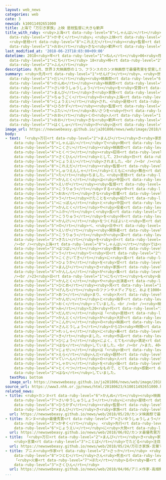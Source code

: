 ```yaml
---
layout: web_news
categories: web
cate: 3
newsid: k10011492651000
title: 上海で「万引き家族」上映 是枝監督に大きな歓声
title_with_ruby: <ruby>上海<rt data-ruby-level="8">しゃんはい</rt></ruby>で「<ruby>万引<rt data-ruby-level="2">まんび</rt></ruby>き<ruby>家族<rt
  data-ruby-level="3">かぞく</rt></ruby>」<ruby>上映<rt data-ruby-level="6">じょうえい</rt></ruby>
  <ruby>是枝<rt data-ruby-level="8">これえだ</rt></ruby><ruby>監督<rt data-ruby-level="7">かんとく</rt></ruby>に<ruby>大<rt
  data-ruby-level="1">おお</rt></ruby>きな<ruby>歓声<rt data-ruby-level="7">かんせい</rt></ruby>
last_modified_at: '2018-06-23T18:03:00+09:00'
datetime: 2018<ruby>年<rt data-ruby-level="1">ねん</rt></ruby>06<ruby>月<rt data-ruby-level="1">がつ</rt></ruby>23<ruby>日<rt
  data-ruby-level="1">にち</rt></ruby> 18<ruby>時<rt data-ruby-level="2">じ</rt></ruby>03<ruby>分<rt
  data-ruby-level="2">ふん</rt></ruby>
description: 先月、世界３大映画祭の１つ、フランスのカンヌ映画祭で最優秀賞を受賞した「万引き家族」が、中国の上海で上映され、是枝裕和監督が舞台あいさつを行い、多くの人たちから大きな歓声と拍手が送られました。
summary: <ruby>先月<rt data-ruby-level="1">せんげつ</rt></ruby>、<ruby>世界<rt data-ruby-level="3">せかい</rt></ruby>３<ruby>大<rt
  data-ruby-level="1">だい</rt></ruby><ruby>映画祭<rt data-ruby-level="6">えいがさい</rt></ruby>の１つ、フランスの<ruby>カンヌ<rt
  data-ruby-level="6">かんぬ</rt></ruby><ruby>映画祭<rt data-ruby-level="6">えいがさい</rt></ruby>で<ruby>最優秀賞<rt
  data-ruby-level="7">さいゆうしゅうしょう</rt></ruby>を<ruby>受賞<rt data-ruby-level="4">じゅしょう</rt></ruby>した「<ruby>万引<rt
  data-ruby-level="2">まんび</rt></ruby>き<ruby>家族<rt data-ruby-level="3">かぞく</rt></ruby>」が、<ruby>中国<rt
  data-ruby-level="2">ちゅうごく</rt></ruby>の<ruby>上海<rt data-ruby-level="8">しゃんはい</rt></ruby>で<ruby>上映<rt
  data-ruby-level="6">じょうえい</rt></ruby>され、<ruby>是枝<rt data-ruby-level="8">これえだ</rt></ruby><ruby>裕和<rt
  data-ruby-level="8">ひろかず</rt></ruby><ruby>監督<rt data-ruby-level="7">かんとく</rt></ruby>が<ruby>舞台<rt
  data-ruby-level="7">ぶたい</rt></ruby>あいさつを<ruby>行<rt data-ruby-level="2">おこな</rt></ruby>い、<ruby>多<rt
  data-ruby-level="2">おお</rt></ruby>くの<ruby>人<rt data-ruby-level="1">ひと</rt></ruby>たちから<ruby>大<rt
  data-ruby-level="1">おお</rt></ruby>きな<ruby>歓声<rt data-ruby-level="7">かんせい</rt></ruby>と<ruby>拍手<rt
  data-ruby-level="7">はくしゅ</rt></ruby>が<ruby>送<rt data-ruby-level="3">おく</rt></ruby>られました。
image_url: https://newswebeasy.github.io/ja201806/news/web/image/2018/06/23/K10011492651_1806231807_1806231808_01_02.jpg
body:
- text: 「<ruby>万引<rt data-ruby-level="2">まんび</rt></ruby>き<ruby>家族<rt data-ruby-level="3">かぞく</rt></ruby>」は<ruby>上海<rt
    data-ruby-level="8">しゃんはい</rt></ruby>で<ruby>開<rt data-ruby-level="3">ひら</rt></ruby>かれている<ruby>国際<rt
    data-ruby-level="5">こくさい</rt></ruby><ruby>映画祭<rt data-ruby-level="6">えいがさい</rt></ruby>の<ruby>特別<rt
    data-ruby-level="4">とくべつ</rt></ruby><ruby>招待<rt data-ruby-level="5">しょうたい</rt></ruby><ruby>作品<rt
    data-ruby-level="3">さくひん</rt></ruby>として、23<ruby>日<rt data-ruby-level="1">にち</rt></ruby>に<ruby>上映<rt
    data-ruby-level="6">じょうえい</rt></ruby>されました。<br /><br /><ruby>映画館<rt data-ruby-level="6">えいがかん</rt></ruby>では<ruby>是枝<rt
    data-ruby-level="8">これえだ</rt></ruby><ruby>監督<rt data-ruby-level="7">かんとく</rt></ruby>が<ruby>出演者<rt
    data-ruby-level="5">しゅつえんしゃ</rt></ruby>とともに<ruby>舞台<rt data-ruby-level="7">ぶたい</rt></ruby>あいさつに<ruby>立<rt
    data-ruby-level="1">た</rt></ruby>ちました。<ruby>是枝<rt data-ruby-level="8">これえだ</rt></ruby><ruby>監督<rt
    data-ruby-level="7">かんとく</rt></ruby>は<ruby>中国<rt data-ruby-level="2">ちゅうごく</rt></ruby>の<ruby>映画<rt
    data-ruby-level="6">えいが</rt></ruby><ruby>監督<rt data-ruby-level="7">かんとく</rt></ruby>と<ruby>交流<rt
    data-ruby-level="3">こうりゅう</rt></ruby>する<ruby>中<rt data-ruby-level="1">なか</rt></ruby>で、<ruby>大<rt
    data-ruby-level="1">おお</rt></ruby>きな<ruby>影響<rt data-ruby-level="7">えいきょう</rt></ruby>を<ruby>受<rt
    data-ruby-level="3">う</rt></ruby>けたことを<ruby>紹介<rt data-ruby-level="7">しょうかい</rt></ruby>したうえで、「<ruby>日本<rt
    data-ruby-level="1">にっぽん</rt></ruby>と<ruby>中国<rt data-ruby-level="2">ちゅうごく</rt></ruby>の<ruby>監督<rt
    data-ruby-level="7">かんとく</rt></ruby>や<ruby>役者<rt data-ruby-level="3">やくしゃ</rt></ruby>が<ruby>深<rt
    data-ruby-level="3">ふか</rt></ruby>く<ruby>長<rt data-ruby-level="2">なが</rt></ruby>い<ruby>交流<rt
    data-ruby-level="3">こうりゅう</rt></ruby>を<ruby>持<rt data-ruby-level="3">も</rt></ruby>ち、<ruby>関係<rt
    data-ruby-level="4">かんけい</rt></ruby>をつくればよいと<ruby>思<rt data-ruby-level="2">おも</rt></ruby>う」と<ruby>述<rt
    data-ruby-level="5">の</rt></ruby>べ、<ruby>日中<rt data-ruby-level="1">にっちゅう</rt></ruby>の<ruby>映画<rt
    data-ruby-level="6">えいが</rt></ruby><ruby>関係者<rt data-ruby-level="4">かんけいしゃ</rt></ruby>の<ruby>交流<rt
    data-ruby-level="3">こうりゅう</rt></ruby>が<ruby>深<rt data-ruby-level="3">ふか</rt></ruby>まることに<ruby>期待<rt
    data-ruby-level="3">きたい</rt></ruby>を<ruby>示<rt data-ruby-level="5">しめ</rt></ruby>しました。<br
    /><br /><ruby>上海<rt data-ruby-level="8">しゃんはい</rt></ruby>では<ruby>今回<rt data-ruby-level="2">こんかい</rt></ruby>、<ruby>発売<rt
    data-ruby-level="3">はつばい</rt></ruby><ruby>直後<rt data-ruby-level="2">ちょくご</rt></ruby>にチケットが<ruby>売<rt
    data-ruby-level="2">う</rt></ruby>り<ruby>切<rt data-ruby-level="2">き</rt></ruby>れるなど、<ruby>国際的<rt
    data-ruby-level="5">こくさいてき</rt></ruby>に<ruby>高<rt data-ruby-level="2">たか</rt></ruby>い<ruby>評価<rt
    data-ruby-level="5">ひょうか</rt></ruby>を<ruby>受<rt data-ruby-level="3">う</rt></ruby>けた「<ruby>万引<rt
    data-ruby-level="2">まんび</rt></ruby>き<ruby>家族<rt data-ruby-level="3">かぞく</rt></ruby>」に<ruby>関心<rt
    data-ruby-level="4">かんしん</rt></ruby>が<ruby>集<rt data-ruby-level="3">あつ</rt></ruby>まっています。<br
    /><br />23<ruby>日<rt data-ruby-level="1">にち</rt></ruby>も<ruby>会場<rt data-ruby-level="2">かいじょう</rt></ruby>には<ruby>監督<rt
    data-ruby-level="7">かんとく</rt></ruby>や<ruby>出演者<rt data-ruby-level="5">しゅつえんしゃ</rt></ruby>を<ruby>一目<rt
    data-ruby-level="1">ひとめ</rt></ruby><ruby>見<rt data-ruby-level="1">み</rt></ruby>ようと、<ruby>現地<rt
    data-ruby-level="5">げんち</rt></ruby>のファンやメディアなど、およそ1000<ruby>人<rt data-ruby-level="1">にん</rt></ruby>が<ruby>集<rt
    data-ruby-level="3">あつ</rt></ruby>まり、<ruby>大<rt data-ruby-level="1">おお</rt></ruby>きな<ruby>歓声<rt
    data-ruby-level="7">かんせい</rt></ruby>と<ruby>拍手<rt data-ruby-level="7">はくしゅ</rt></ruby>を<ruby>送<rt
    data-ruby-level="3">おく</rt></ruby>っていました。<br /><br /><ruby>映画<rt data-ruby-level="6">えいが</rt></ruby>を<ruby>観<rt
    data-ruby-level="8">み</rt></ruby>た20<ruby>代<rt data-ruby-level="3">だい</rt></ruby>の<ruby>男性<rt
    data-ruby-level="5">だんせい</rt></ruby>は「<ruby>是枝<rt data-ruby-level="8">これえだ</rt></ruby><ruby>監督<rt
    data-ruby-level="7">かんとく</rt></ruby>が<ruby>大好<rt data-ruby-level="4">だいす</rt></ruby>きで、<ruby>今回<rt
    data-ruby-level="2">こんかい</rt></ruby>の<ruby>映画<rt data-ruby-level="6">えいが</rt></ruby>のために<ruby>山東省<rt
    data-ruby-level="4">さんとうしょう</rt></ruby>から15<ruby>時間<rt data-ruby-level="2">じかん</rt></ruby><ruby>列車<rt
    data-ruby-level="3">れっしゃ</rt></ruby>に<ruby>乗<rt data-ruby-level="3">の</rt></ruby>って<ruby>来<rt
    data-ruby-level="2">き</rt></ruby>ました。<ruby>作品<rt data-ruby-level="3">さくひん</rt></ruby>は<ruby>非常<rt
    data-ruby-level="5">ひじょう</rt></ruby>によく、とても<ruby>満足<rt data-ruby-level="4">まんぞく</rt></ruby>しています」と<ruby>話<rt
    data-ruby-level="2">はな</rt></ruby>していました。<br /><br />また、40<ruby>代<rt data-ruby-level="3">だい</rt></ruby>の<ruby>女性<rt
    data-ruby-level="5">じょせい</rt></ruby>は「<ruby>彼<rt data-ruby-level="7">かれ</rt></ruby>が<ruby>選<rt
    data-ruby-level="4">えら</rt></ruby>んだ<ruby>題材<rt data-ruby-level="4">だいざい</rt></ruby>は、<ruby>底辺<rt
    data-ruby-level="4">ていへん</rt></ruby>の<ruby>人<rt data-ruby-level="1">ひと</rt></ruby>たちの<ruby>社会<rt
    data-ruby-level="2">しゃかい</rt></ruby>を<ruby>描<rt data-ruby-level="7">えが</rt></ruby>いた<ruby>特別<rt
    data-ruby-level="4">とくべつ</rt></ruby>なもので、とても<ruby>感動<rt data-ruby-level="3">かんどう</rt></ruby>しました」と<ruby>話<rt
    data-ruby-level="2">はな</rt></ruby>していました。
  textPos: bottom
  image_url: https://newswebeasy.github.io/ja201806/news/web/image/2018/06/23/K10011492651_1806231807_1806231808_01_03.jpg
source_url: https://www3.nhk.or.jp/news/html/20180623/k10011492651000.html
related_news:
- title: <ruby>カンヌ<rt data-ruby-level="6">かんぬ</rt></ruby><ruby>映画祭<rt data-ruby-level="6">えいがさい</rt></ruby>で<ruby>最優秀賞<rt
    data-ruby-level="7">さいゆうしゅうしょう</rt></ruby>に<ruby>是枝<rt data-ruby-level="8">これえだ</rt></ruby><ruby>裕和<rt
    data-ruby-level="8">ひろかず</rt></ruby><ruby>監督<rt data-ruby-level="7">かんとく</rt></ruby>の「<ruby>万引<rt
    data-ruby-level="2">まんび</rt></ruby>き<ruby>家族<rt data-ruby-level="3">かぞく</rt></ruby>」
  url: https://newswebeasy.github.io/news/web/2018/05/20/カンヌ映画祭で最優秀賞に是枝裕和監督の万引き家族
- title: カンヌ<ruby>最優秀賞<rt data-ruby-level="7">さいゆうしゅうしょう</rt></ruby>「<ruby>万引<rt data-ruby-level="2">まんび</rt></ruby>き<ruby>家族<rt
    data-ruby-level="3">かぞく</rt></ruby>」 <ruby>先行<rt data-ruby-level="2">せんこう</rt></ruby><ruby>上映<rt
    data-ruby-level="6">じょうえい</rt></ruby>に<ruby>大勢<rt data-ruby-level="5">おおぜい</rt></ruby>のファン
  url: https://newswebeasy.github.io/news/web/2018/06/02/カンヌ最優秀賞万引き家族-先行上映に大勢のファン
- title: 「<ruby>万引<rt data-ruby-level="2">まんび</rt></ruby>き<ruby>家族<rt data-ruby-level="3">かぞく</rt></ruby>」
    <ruby>言葉<rt data-ruby-level="3">ことば</rt></ruby>でたどる<ruby>注目点<rt data-ruby-level="3">ちゅうもくてん</rt></ruby>
  url: https://newswebeasy.github.io/news/web/2018/05/24/万引き家族-言葉でたどる注目点
- title: アニメ<ruby>作家<rt data-ruby-level="2">さっか</rt></ruby> <ruby>高畑<rt data-ruby-level="3">たかはた</rt></ruby><ruby>勲<rt
    data-ruby-level="8">つとむ</rt></ruby>さん<ruby>死去<rt data-ruby-level="3">しきょ</rt></ruby>
    「<ruby>火垂<rt data-ruby-level="7">ほた</rt></ruby>るの<ruby>墓<rt data-ruby-level="7">はか</rt></ruby>」などの<ruby>作品<rt
    data-ruby-level="3">さくひん</rt></ruby>
  url: https://newswebeasy.github.io/news/web/2018/04/06/アニメ作家-高畑勲さん死去-火垂るの墓などの作品
...
```

